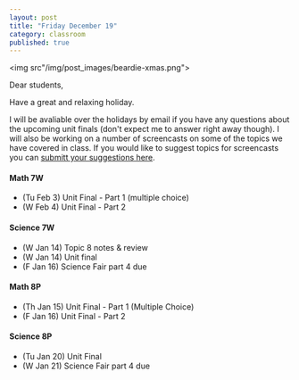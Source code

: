 ```yaml
---
layout: post
title: "Friday December 19"
category: classroom
published: true
---
```

<img src"/img/post_images/beardie-xmas.png">

Dear students,
<p>Have a great and relaxing holiday.</p>

<p>I will be avaliable over the holidays by email if you have any questions about the upcoming unit finals (don't expect me to answer right away though). I will also be working on a number of screencasts on some of the topics we have covered in class. If you would like to suggest topics for screencasts you can <a href="https://docs.google.com/forms/d/1yTrNA71LgAd4GlDPmfs50FnO0td8aGHAvbRLoG0TDD8/viewform?usp=send_form">submitt your suggestions here</a>.</p>

#### Math 7W
* (Tu Feb 3) Unit Final - Part 1 (multiple choice)
* (W Feb 4) Unit Final - Part 2 

#### Science 7W
* (W Jan 14) Topic 8 notes & review
* (W Jan 14) Unit final
* (F Jan 16) Science Fair part 4 due

#### Math 8P
* (Th Jan 15) Unit Final - Part 1 (Multiple Choice)
* (F Jan 16) Unit Final - Part 2 

#### Science 8P
* (Tu Jan 20) Unit Final
* (W Jan 21) Science Fair part 4 due

